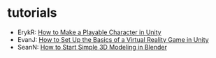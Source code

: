 # tutorials
- ErykR: [How to Make a Playable Character in Unity](https://docs.google.com/presentation/d/16o6TMDycsq5t5kI4YFqCAGGQvvy5NBRPB_W8ZQNEpzE/edit?ts=5e567d18#slide=id.p)
- EvanJ: [How to Set Up the Basics of a Virtual Reality Game in Unity](https://docs.google.com/document/d/1Y8Obwy3S8cHacWn1EjdwZd23f8CvBdpyLr6Mlp_hPDM/edit)
- SeanN: [How to Start Simple 3D Modeling in Blender](https://docs.google.com/document/d/14ynSmVJ3MLAl7x7cXPBnYic_x3A9l-kFH3zg9H7OS9Y/edit?ts=5e6252c2)

